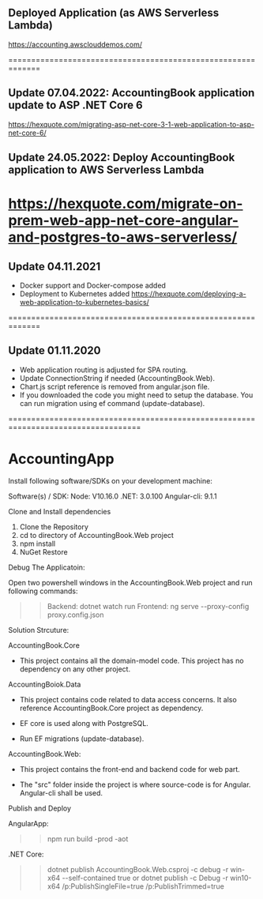

## Deployed Application (as AWS Serverless Lambda)

https://accounting.awsclouddemos.com/

=============================================================
## Update 07.04.2022: AccountingBook application update to ASP .NET Core 6
https://hexquote.com/migrating-asp-net-core-3-1-web-application-to-asp-net-core-6/

## Update 24.05.2022: Deploy AccountingBook application to AWS Serverless Lambda

https://hexquote.com/migrate-on-prem-web-app-net-core-angular-and-postgres-to-aws-serverless/
============================================================
## Update 04.11.2021

- Docker support and Docker-compose added
- Deployment to Kubernetes added
https://hexquote.com/deploying-a-web-application-to-kubernetes-basics/

=============================================================
## Update 01.11.2020

- Web application routing is adjusted for SPA routing.
- Update ConnectionString if needed (AccountingBook.Web).
- Chart.js script reference is removed from angular.json file.
- If you downloaded the code you might need to setup the database. You can run migration using ef command (update-database).

===================================================================================

# AccountingApp

Install following software/SDKs on your development machine:

Software(s) / SDK:
Node: V10.16.0
.NET: 3.0.100
Angular-cli: 9.1.1


Clone and Install dependencies

1. Clone the Repository
2. cd to directory of AccountingBook.Web project
3. npm install
4. NuGet Restore

Debug The Applicatoin:

Open two powershell windows in the AccountingBook.Web project and run following commands:

>> Backend: dotnet watch run
>> Frontend: ng serve --proxy-config proxy.config.json



Solution Strcuture:

AccountingBook.Core

- This project contains all the domain-model code. This project has no dependency on any other project.

AccountingBoiok.Data

- This project contains code related to data access concerns. It also reference AccountingBook.Core project as dependency.

- EF core is used along with PostgreSQL.

- Run EF migrations (update-database).

AccountingBook.Web:

- This project contains the front-end and backend code for web part.

- The "src" folder inside the project is where source-code is for Angular. Angular-cli shall be used.

	
Publish and Deploy

AngularApp:
>> npm run build -prod -aot

.NET Core:
>>dotnet publish AccountingBook.Web.csproj -c debug -r win-x64 --self-contained true
or
>>dotnet publish -c Debug -r win10-x64 /p:PublishSingleFile=true /p:PublishTrimmed=true

